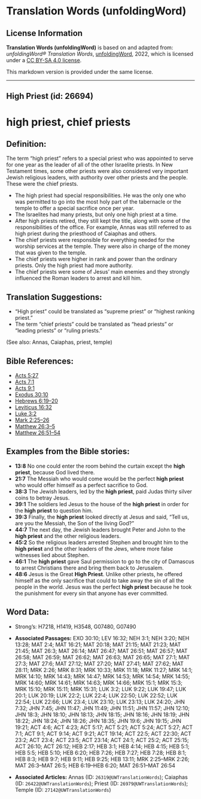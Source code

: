 # Translation Words (unfoldingWord)

## License Information

**Translation Words (unfoldingWord)** is based on and adapted from: _unfoldingWord® Translation Words_, [unfoldingWord](https://unfoldingword.org/utw), 2022, which is licensed under a [CC BY-SA 4.0 license](https://creativecommons.org/licenses/by-sa/4.0/legalcode.en).

This markdown version is provided under the same license.



--------------------------------

## High Priest (id: 26694)

high priest, chief priests
==========================

Definition:
-----------

The term “high priest” refers to a special priest who was appointed to serve for one year as the leader of all of the other Israelite priests. In New Testament times, some other priests were also considered very important Jewish religious leaders, with authority over other priests and the people. These were the chief priests.

* The high priest had special responsibilities. He was the only one who was permitted to go into the most holy part of the tabernacle or the temple to offer a special sacrifice once per year.
* The Israelites had many priests, but only one high priest at a time.
* After high priests retired, they still kept the title, along with some of the responsibilities of the office. For example, Annas was still referred to as high priest during the priesthood of Caiaphas and others.
* The chief priests were responsible for everything needed for the worship services at the temple. They were also in charge of the money that was given to the temple.
* The chief priests were higher in rank and power than the ordinary priests. Only the high priest had more authority.
* The chief priests were some of Jesus’ main enemies and they strongly influenced the Roman leaders to arrest and kill him.

Translation Suggestions:
------------------------

* “High priest” could be translated as “supreme priest” or “highest ranking priest.”
* The term “chief priests” could be translated as “head priests” or “leading priests” or “ruling priests.”

(See also: Annas, Caiaphas, priest, temple)

Bible References:
-----------------

* [Acts 5:27](https://ref.ly/Acts5:27)
* [Acts 7:1](https://ref.ly/Acts7:1)
* [Acts 9:1](https://ref.ly/Acts9:1)
* [Exodus 30:10](https://ref.ly/Exod30:10)
* [Hebrews 6:19–20](https://ref.ly/Heb6:19-Heb6:20)
* [Leviticus 16:32](https://ref.ly/Lev16:32)
* [Luke 3:2](https://ref.ly/Luke3:2)
* [Mark 2:25–26](https://ref.ly/Mark2:25-Mark2:26)
* [Matthew 26:3–5](https://ref.ly/Matt26:3-Matt26:5)
* [Matthew 26:51–54](https://ref.ly/Matt26:51-Matt26:54)

Examples from the Bible stories:
--------------------------------

* **13:8** No one could enter the room behind the curtain except the **high priest**, because God lived there.
* **21:7** The Messiah who would come would be the perfect **high priest** who would offer himself as a perfect sacrifice to God.
* **38:3** The Jewish leaders, led by the **high priest**, paid Judas thirty silver coins to betray Jesus.
* **39:1** The soldiers led Jesus to the house of the **high priest** in order for the **high priest** to question him.
* **39:3** Finally, the **high priest** looked directly at Jesus and said, “Tell us, are you the Messiah, the Son of the living God?”
* **44:7** The next day, the Jewish leaders brought Peter and John to the **high priest** and the other religious leaders.
* **45:2** So the religious leaders arrested Stephen and brought him to the **high priest** and the other leaders of the Jews, where more false witnesses lied about Stephen.
* **46:1** The **high priest** gave Saul permission to go to the city of Damascus to arrest Christians there and bring them back to Jerusalem.
* **48:6** Jesus is the Great **High Priest**. Unlike other priests, he offered himself as the only sacrifice that could to take away the sin of all the people in the world. Jesus was the perfect **high priest** because he took the punishment for every sin that anyone has ever committed.

Word Data:
----------

* Strong’s: H7218, H1419, H3548, G07480, G07490

* **Associated Passages:** EXO 30:10; LEV 16:32; NEH 3:1; NEH 3:20; NEH 13:28; MAT 2:4; MAT 16:21; MAT 20:18; MAT 21:15; MAT 21:23; MAT 21:45; MAT 26:3; MAT 26:14; MAT 26:47; MAT 26:51; MAT 26:57; MAT 26:58; MAT 26:59; MAT 26:62; MAT 26:63; MAT 26:65; MAT 27:1; MAT 27:3; MAT 27:6; MAT 27:12; MAT 27:20; MAT 27:41; MAT 27:62; MAT 28:11; MRK 2:26; MRK 8:31; MRK 10:33; MRK 11:18; MRK 11:27; MRK 14:1; MRK 14:10; MRK 14:43; MRK 14:47; MRK 14:53; MRK 14:54; MRK 14:55; MRK 14:60; MRK 14:61; MRK 14:63; MRK 14:66; MRK 15:1; MRK 15:3; MRK 15:10; MRK 15:11; MRK 15:31; LUK 3:2; LUK 9:22; LUK 19:47; LUK 20:1; LUK 20:19; LUK 22:2; LUK 22:4; LUK 22:50; LUK 22:52; LUK 22:54; LUK 22:66; LUK 23:4; LUK 23:10; LUK 23:13; LUK 24:20; JHN 7:32; JHN 7:45; JHN 11:47; JHN 11:49; JHN 11:51; JHN 11:57; JHN 12:10; JHN 18:3; JHN 18:10; JHN 18:13; JHN 18:15; JHN 18:16; JHN 18:19; JHN 18:22; JHN 18:24; JHN 18:26; JHN 18:35; JHN 19:6; JHN 19:15; JHN 19:21; ACT 4:6; ACT 4:23; ACT 5:17; ACT 5:21; ACT 5:24; ACT 5:27; ACT 7:1; ACT 9:1; ACT 9:14; ACT 9:21; ACT 19:14; ACT 22:5; ACT 22:30; ACT 23:2; ACT 23:4; ACT 23:5; ACT 23:14; ACT 24:1; ACT 25:2; ACT 25:15; ACT 26:10; ACT 26:12; HEB 2:17; HEB 3:1; HEB 4:14; HEB 4:15; HEB 5:1; HEB 5:5; HEB 5:10; HEB 6:20; HEB 7:26; HEB 7:27; HEB 7:28; HEB 8:1; HEB 8:3; HEB 9:7; HEB 9:11; HEB 9:25; HEB 13:11; MRK 2:25–MRK 2:26; MAT 26:3–MAT 26:5; HEB 6:19–HEB 6:20; MAT 26:51–MAT 26:54
* **Associated Articles:** Annas (ID: `26319@UWTranslationWords`); Caiaphas (ID: `26422@UWTranslationWords`); Priest (ID: `26979@UWTranslationWords`); Temple (ID: `27142@UWTranslationWords`)

